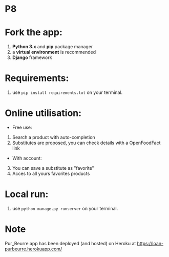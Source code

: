 # P8

# Fork the app:
1. **Python 3.x** and **pip** package manager
2. a **virtual environment** is recommended
3. **Django** framework

# Requirements:
1. use `pip install requirements.txt` on your terminal.

# Online utilisation:
- Free use:
1. Search a product with auto-completion
2. Substitutes are proposed, you can check details with a OpenFoodFact link

- With account:
3. You can save a substitute as "favorite"
4. Acces to all yours favorites products

# Local run:
1. use `python manage.py runserver` on your terminal.

# Note
Pur_Beurre app has been deployed (and hosted) on Heroku at https://loan-purbeurre.herokuapp.com/